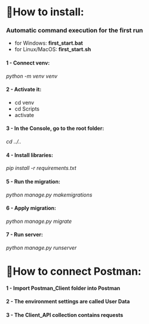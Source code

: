 <h1>📍How to install: </h1>

<h3>Automatic command execution for the first run</h3>
<ul>
  <li>for Windows: <b>first_start.bat</b></li>
  <li>for Linux/MacOS: <b>first_start.sh</b></li>
</ul>

<h4>1 - Connect venv:</h4> 
<i>python -m venv venv</i>
<h4>2 - Activate it:</h4> 
<ul>
  <li>cd venv</li>
  <li>cd Scripts</li>
  <li>activate</li>
</ul>
<h4>3 - In the Console, go to the root folder:</h4>
<i>cd ../..</i>
<h4>4 - Install libraries:</h4>
<i>pip install -r requirements.txt</i>
<h4>5 - Run the migration:</h4> 
<i>python manage.py makemigrations</i>
<h4>6 - Apply migration:</h4> 
<i>python manage.py migrate</i>
<h4>7 - Run server:</h4> 
<i>python manage.py runserver</i>

<h1>📮How to connect Postman: </h1>
<h4>1 - Import Postman_Client folder into Postman</h4> 
<h4>2 - The environment settings are called User Data</h4>
<h4>3 - The Client_API collection contains requests</h4>